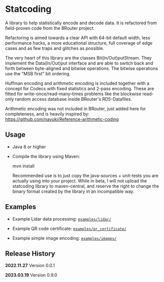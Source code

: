 Statcoding
==========

A library to help statistically encode and decode data. It is refactored from field-proven code from the BRouter project.

Refactoring is aimed towards a clear API with 64-bit default width, less performance hacks, a more educational structure, full coverage of edge cases and as few traps and glitches as possible.

The very heart of this library are the classes Bit(In/Out)putStream. They implement the Data(In/Out)put interface and are able to switch back and forth between byte-aligned and bitwise operations. The bitwise operations use the "MSB first" bit ordering.

Huffman encoding and arithmetic encoding is included together with a concept for Codecs with fixed statistics and 2-pass encoding. These are fitted for write-once/read-many-times problems like the blockwise read-only random access database inside BRouter's RD5-Datafiles.

Arithmetic encoding was not included in BRouter, just added here for completeness, and is heavily inspired by: https://github.com/nayuki/Reference-arithmetic-coding


Usage
-----

 - Java 8 or higher

 - Compile the library using Maven:

   mvn install

   Recommended use is to just copy the java-sources + unit-tests you are actually using into your project.
   While in beta, I will not upload the statcoding library to maven-central, and reserve the right to change
   the binary format created by the library in an incompatible way.


Examples
--------

 -  Example Lidar data processing:  [`examples/lidar/`](examples/lidar/)

 -  Example QR code certificate:  [`examples/qr_certificate/`](examples/qr_certificate/)

 -  Example simple image encoding:  [`examples/images/`](examples/images/)


Release History
---------------

**2022.11.27** Version 0.0.1

**2023.03.19** Version 0.9.0
